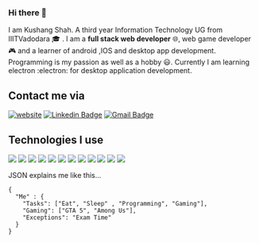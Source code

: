 ### Hi there 👋
I am Kushang Shah. A third year Information Technology UG from IIITVadodara :mortar_board: . I am a **full stack web developer** 🌐, web game developer :video_game: and a learner of android ,IOS and desktop app development. Programming is my passion as well as a hobby :smiley:. Currently I am learning electron :electron: for desktop application development. 
<!--
**Kelta-King/Kelta-King** is a ✨ _special_ ✨ repository because its `README.md` (this file) appears on your GitHub profile.
-->
## Contact me via
[![website](https://img.shields.io/badge/-Website-2bbc8a?style=for-the-badge&logo=firefox&color=2196F3&logoColor=white)](http://keltaking.tk/)
[![Linkedin Badge](https://img.shields.io/badge/-LinkedIn-blue?style=for-the-badge&logo=Linkedin&logoColor=white&link=https://in.linkedin.com/in/kushang-shah-85a250181)](https://https://in.linkedin.com/in/kushang-shah-85a250181)
[![Gmail Badge](https://img.shields.io/badge/-Gmail-c14438?style=for-the-badge&logo=Gmail&logoColor=white&link=mailto:webdeveloperkelta@gmail.com)](mailto:webdeveloperkelta@gmail.com)

## Technologies I use

![](https://img.shields.io/badge/Code-JavaScript-informational?style=for-the-badge&logo=javascript&color=yellow)
![](https://img.shields.io/badge/Code-php-informational?style=for-the-badge&logo=php&color=787CB5)
![](https://img.shields.io/badge/Code-Java-informational?style=for-the-badge&logo=java&color=red)
![](https://img.shields.io/badge/Code-NodeJS-informational?style=for-the-badge&logo=node&color=3C873A)
![](https://img.shields.io/badge/Code-npm-informational?style=for-the-badge&logo=npm&color=CC3534)
![](https://img.shields.io/badge/Code-express-informational?style=for-the-badge&logo=express&color=white)
![](https://img.shields.io/badge/Code-ReactJS-informational?style=for-the-badge&logo=react&color=61dbfb)
![](https://img.shields.io/badge/Code-CS-informational?style=for-the-badge&logo=csharp&color=8A2BE2)
![](https://img.shields.io/badge/Code-Bootstrap-563D7C?style=for-the-badge&logo=bootstrap&color=553c7b)
![](https://img.shields.io/badge/Tools-Git-informational?style=for-the-badge&logo=git&logoColor=white&color=2bbc8a)
![](https://img.shields.io/badge/Tools-Github-informational?style=for-the-badge&logo=github&logoColor=white&color=black)
![](https://img.shields.io/badge/Database-MySQL-informational?style=for-the-badge&logo=mysql&logoColor=white&color=f29111)

JSON explains me like this...
```
{
  "Me" : {
    "Tasks": ["Eat", "Sleep" , "Programming", "Gaming"],
    "Gaming": ["GTA 5", "Among Us"],
    "Exceptions": "Exam Time"
  }
}
```
